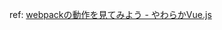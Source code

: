 ref: [webpackの動作を見てみよう - やわらかVue.js](https://scrapbox.io/vue-yawaraka/webpack%E3%81%AE%E5%8B%95%E4%BD%9C%E3%82%92%E8%A6%8B%E3%81%A6%E3%81%BF%E3%82%88%E3%81%86)
